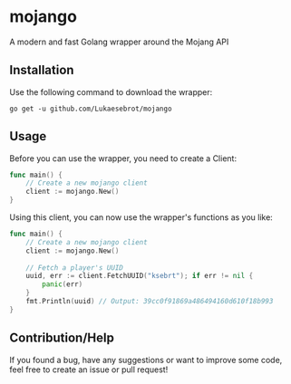 # mojango
A modern and fast Golang wrapper around the Mojang API

## Installation
Use the following command to download the wrapper:
```
go get -u github.com/Lukaesebrot/mojango
```

## Usage
Before you can use the wrapper, you need to create a Client:
```go
func main() {
    // Create a new mojango client
    client := mojango.New()
}
```

Using this client, you can now use the wrapper's functions as you like: 
```go
func main() {
    // Create a new mojango client
    client := mojango.New()
    
    // Fetch a player's UUID
    uuid, err := client.FetchUUID("ksebrt"); if err != nil {
        panic(err)
    }
    fmt.Println(uuid) // Output: 39cc0f91869a486494160d610f18b993
}
```

## Contribution/Help
If you found a bug, have any suggestions or want to improve some code, feel free to create an issue
or pull request! 
